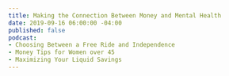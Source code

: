 ```yaml
---
title: Making the Connection Between Money and Mental Health
date: 2019-09-16 06:00:00 -04:00
published: false
podcast:
- Choosing Between a Free Ride and Independence
- Money Tips for Women over 45
- Maximizing Your Liquid Savings
---
```


